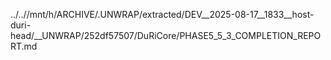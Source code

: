 ../..//mnt/h/ARCHIVE/.UNWRAP/extracted/DEV__2025-08-17__1833__host-duri-head/__UNWRAP/252df57507/DuRiCore/PHASE5_5_3_COMPLETION_REPORT.md